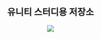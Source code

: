 <p align="center">
 <h2 align="center">유니티 스터디용 저장소</h2>
</p>

<div align="center">
	<img src="https://img.shields.io/badge/202020?style=flat-square&logo=unity&logoColor=gray" />
</div>












